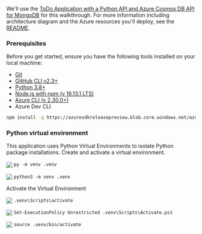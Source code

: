 We'll use the [ToDo Application with a Python API and Azure Cosmos DB API for MongoDB](https://github.com/azure-samples/todo-python-mongo) for this walkthrough. For more information including architecture diagram and the Azure resources you'll deploy, see the [README](https://github.com/Azure-Samples/todo-python-mongo/blob/main/README.md).

### Prerequisites

Before you get started, ensure you have the following tools installed on your local machine:

- [Git](https://git-scm.com/)
- [GitHub CLI v2.3+](https://github.com/cli/cli)
- [Python 3.8+](https://www.python.org/downloads/)
- [Node.js with npm (v 16.13.1 LTS)](https://nodejs.org/)
- [Azure CLI (v 2.30.0+)](/cli/azure/install-azure-cli)
- Azure Dev CLI

```bash
npm install -g https://azuresdkreleasepreview.blob.core.windows.net/azd/standalone/latest/azure-az-dev-cli-latest.tgz
```

### Python virtual environment

This application uses Python Virtual Environments to isolate Python package installations. Create and activate a virtual environment.

<img valign="middle" src="https://img.shields.io/static/v1?label=&message=Windows&color=blue"> `py -m venv .venv`

<img valign="middle" src="https://img.shields.io/static/v1?label=&message=Lunux/MacOS&color=brightgreen">  `python3 -m venv .venv`

Activate the Virtual Environment

<img valign="middle" src="https://img.shields.io/static/v1?label=&message=Windows&color=blue"> `.venv\Scripts\activate`

<img valign="middle" src="https://img.shields.io/static/v1?label=&message=PowerShell&color=9cf"> `Set-ExecutionPolicy Unrestricted .venv\Scripts\Activate.ps1`

<img valign="middle" src="https://img.shields.io/static/v1?label=&message=Lunux/MacOS&color=brightgreen"> `source .venv/bin/activate`